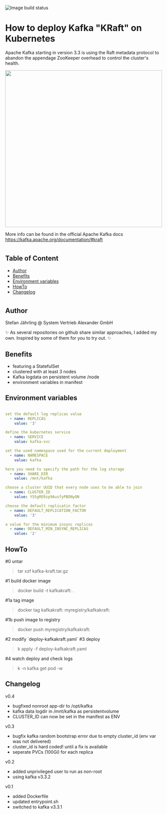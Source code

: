 ![Image build status](https://github.com/stefanjay/kafka-kraft-on-k8s/actions/workflows/docker-image.yml/badge.svg)

# How to deploy Kafka "KRaft" on Kubernetes
Apache Kafka starting in version 3.3 is using the Raft metadata protocol to abandon the appendage ZooKeeper overhead to control the cluster's health.

<img src="https://images.contentful.com/gt6dp23g0g38/5ssqb8kUN6Lq5lR1EZdCX1/2a28415f8718dfec9edc345d9914dfec/new-quorum-controller-1536x817.png" width = 500>

More info can be found in the official Apache Kafka docs https://kafka.apache.org/documentation/#kraft

#
## Table of Content
  - [Author](#author)
  - [Benefits](#benefits)
  - [Environment variables](#environment-variables)
  - [HowTo](#howto)
  - [Changelog](#changelog)

#

## Author
Stefan Jährling @ System Vertrieb Alexander GmbH

✨ As several repositories on github share similar approaches, I added my own. Inspired by some of them for you to try out. ✨

## Benefits

- featuring a StatefulSet
- clustered with at least 3 nodes
- Kafka logdata on persistent volume /node
- environment variables in manifest

## Environment variables
```yaml

set the default log replicas value
  - name: REPLICAS
    value: '3'

define the kubernetes service
  - name: SERVICE
    value: kafka-svc

set the used namespace used for the current deployment
  - name: NAMESPACE
    value: kafka

here you need to specify the path for the log storage
  - name: SHARE_DIR
    value: /mnt/kafka

choose a cluster UUID that every node uses to be able to join
  - name: CLUSTER_ID
    value: Y5SgRE0zp9AusfyPBDNyON

choose the default replicatin factor
  - name: DEFAULT_REPLICATION_FACTOR
    value: '3'

a value for the minimum insync replicas
  - name: DEFAULT_MIN_INSYNC_REPLICAS
    value: '2'
```

## HowTo

#0   untar
  > tar xzf kafka-kraft.tar.gz

#1   build docker image
  > docker build -t kafkakraft:<tag> . 

#1a  tag image
  > docker tag kafkakraft:<tag> myregistry/kafkakraft:<tag>

#1b  push image to registry
  > docker push myregistry/kafkakraft:<tag>

#2   modify ´deploy-kafkakraft.yaml´
#3   deploy
  > k apply -f deploy-kafkakraft.yaml

#4   watch deploy and check logs
  > k -n kafka get pod -w

  ## Changelog
v0.4
- bugfixed nonroot app-dir to /opt/kafka
- kafka data logdir in /mnt/kafka as persistentvolume
- CLUSTER_ID can now be set in the manifest as ENV

v0.3
- bugfix kafka random bootstrap error due to empty cluster_id (env var was not delivered)
- cluster_id is hard coded! until a fix is available
- seperate PVCs (100Gi) for each replica

v0.2
- added unprivileged user to run as non-root
- using kafka v3.3.2

v0.1
- added Dockerfile 
- updated entrypoint.sh
- switched to kafka v3.3.1
